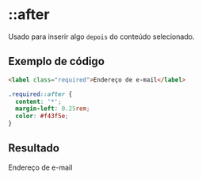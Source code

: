 # ::after

Usado para inserir algo `depois` do conteúdo selecionado.

## Exemplo de código

```html
<label class="required">Endereço de e-mail</label>
```

```css
.required::after {
  content: '*';
  margin-left: 0.25rem;
  color: #f43f5e;
}
```

## Resultado

<label :class="$style.required">Endereço de e-mail</label>

<style module>
.required::after {
  content: "*";
  margin-left: 0.25rem;
  color: #f43f5e;
}
</style>
